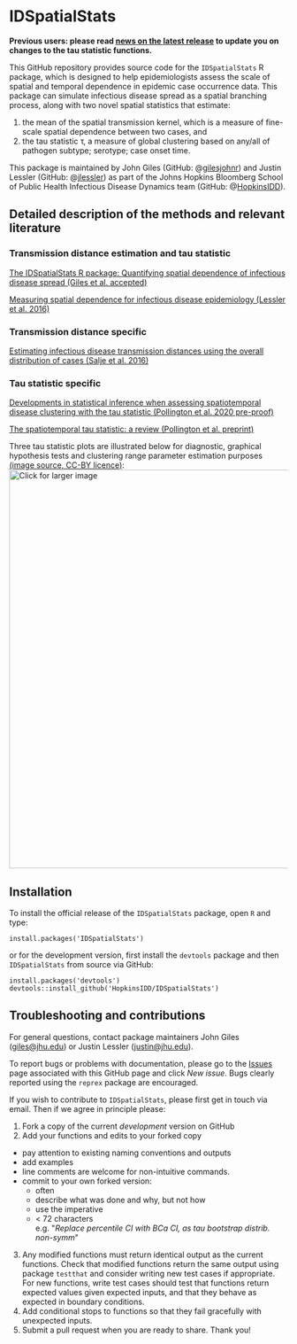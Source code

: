 # IDSpatialStats

**Previous users: please read [news on the latest release](../master/NEWS.md "News on the latest release") to update you on changes to the tau statistic functions.**

This GitHub repository provides source code for the `IDSpatialStats` R package, which is designed to help epidemiologists assess the scale of spatial and temporal dependence in epidemic case occurrence data. This package can simulate infectious disease spread as a spatial branching process, along with two novel spatial statistics that estimate: 

1. the mean of the spatial transmission kernel, which is a measure of fine-scale spatial dependence between two cases, and 
2. the tau statistic &tau;, a measure of global clustering based on any/all of pathogen subtype; serotype; case onset time.

This package is maintained by John Giles (GitHub: @[gilesjohnr](https://github.com/gilesjohnR)) and Justin Lessler (GitHub: @[jlessler](https://github.com/jlessler)) as part of the Johns Hopkins Bloomberg School of Public Health Infectious Disease Dynamics team (GitHub: @[HopkinsIDD](https://github.com/HopkinsIDD)).

## Detailed description of the methods and relevant literature
### Transmission distance estimation and tau statistic
[The IDSpatialStats R package: Quantifying spatial dependence of infectious disease spread (Giles et al. accepted)](https://journal.r-project.org/archive/2019/RJ-2019-043/index.html)

[Measuring spatial dependence for infectious disease epidemiology (Lessler et al. 2016)](http://journals.plos.org/plosone/article?id=10.1371/journal.pone.0155249)

### Transmission distance specific
[Estimating infectious disease transmission distances using the overall distribution of cases (Salje et al. 2016)](http://www.sciencedirect.com/science/article/pii/S1755436516300317)

### Tau statistic specific
[Developments in statistical inference when assessing spatiotemporal disease clustering with the tau statistic (Pollington et al. 2020 pre-proof)](https://doi.org/10.1016/j.spasta.2020.100438)

[The spatiotemporal tau statistic: a review (Pollington et al. preprint)](https://arxiv.org/abs/1911.11476)

Three tau statistic plots are illustrated below for diagnostic, graphical hypothesis tests and clustering range parameter estimation purposes [(image source, CC-BY licence)](https://doi.org/10.1016/j.spasta.2020.100438):
<img src="https://ars.els-cdn.com/content/image/1-s2.0-S2211675320300324-fx1_lrg.jpg" width="720" align="left" title="Click for larger image">
<br clear="left">

## Installation

To install the official release of the `IDSpatialStats` package, open `R` and type:
```
install.packages('IDSpatialStats')
```
or for the development version, first install the `devtools` package and then `IDSpatialStats` from source via GitHub:
```
install.packages('devtools')
devtools::install_github('HopkinsIDD/IDSpatialStats')
```

## Troubleshooting and contributions

For general questions, contact package maintainers John Giles (giles@jhu.edu) or Justin Lessler (justin@jhu.edu).

To report bugs or problems with documentation, please go to the [Issues](https://github.com/HopkinsIDD/IDSpatialStats/issues) page associated with this GitHub page and click *New issue*. Bugs clearly reported using the `reprex` package are encouraged.

If you wish to contribute to `IDSpatialStats`, please first get in touch via email. Then if we agree in principle please:

1. Fork a copy of the current *development* version on GitHub
2. Add your functions and edits to your forked copy
  * pay attention to existing naming conventions and outputs
  * add examples
  * line comments are welcome for non-intuitive commands.
  * commit to your own forked version:
    * often
    * describe what was done and why, but not how
    * use the imperative
    * &lt; 72 characters  
      e.g. "*Replace percentile CI with BCa CI, as tau bootstrap distrib. non-symm*"

3. Any modified functions must return identical output as the current functions. Check that modified functions return the same output using package `testthat` and consider writing new test cases if appropriate. For new functions, write test cases should test that functions return expected values given expected inputs, and that they behave as expected in boundary conditions.
4. Add conditional stops to functions so that they fail gracefully with unexpected inputs.
5. Submit a pull request when you are ready to share. Thank you! 